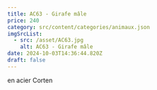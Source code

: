 ```yaml
---
title: AC63 - Girafe mâle
price: 240
category: src/content/categories/animaux.json
imgSrcList:
  - src: /asset/AC63.jpg
    alt: AC63 - Girafe mâle
date: 2024-10-03T14:36:44.820Z
draft: false
---
```


en acier Corten

